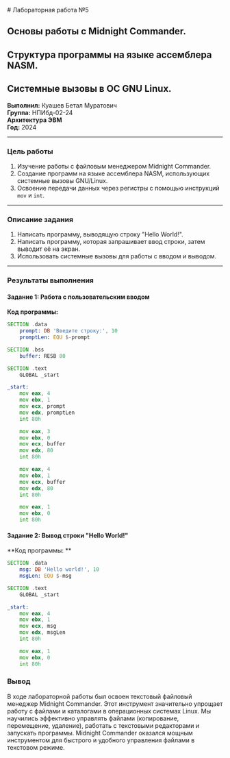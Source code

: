 ﻿﻿# Лабораторная работа №5  
## Основы работы с Midnight Commander.  
## Структура программы на языке ассемблера NASM.  
## Системные вызовы в ОС GNU Linux.

**Выполнил:** Куашев Бетал Муратович  
**Группа:** НПИбд-02-24  
**Архитектура ЭВМ**  
**Год:** 2024  

---

### **Цель работы**  
1. Изучение работы с файловым менеджером Midnight Commander.  
2. Создание программ на языке ассемблера NASM, использующих системные вызовы GNU/Linux.  
3. Освоение передачи данных через регистры с помощью инструкций `mov` и `int`.  

---

### **Описание задания**  
1. Написать программу, выводящую строку "Hello World!".  
2. Написать программу, которая запрашивает ввод строки, затем выводит её на экран.  
3. Использовать системные вызовы для работы с вводом и выводом.

---

### **Результаты выполнения**

#### **Задание 1: Работа с пользовательским вводом**
**Код программы:**
```asm
SECTION .data
    prompt: DB 'Введите строку:', 10
    promptLen: EQU $-prompt

SECTION .bss
    buffer: RESB 80

SECTION .text
    GLOBAL _start

_start:
    mov eax, 4
    mov ebx, 1
    mov ecx, prompt
    mov edx, promptLen
    int 80h

    mov eax, 3
    mov ebx, 0
    mov ecx, buffer
    mov edx, 80
    int 80h

    mov eax, 4
    mov ebx, 1
    mov ecx, buffer
    mov edx, 80
    int 80h

    mov eax, 1
    mov ebx, 0
    int 80h
```

#### **Задание 2: Вывод строки "Hello World!"**
**Код программы: **
```asm
SECTION .data
    msg: DB 'Hello world!', 10
    msgLen: EQU $-msg

SECTION .text
    GLOBAL _start

_start:
    mov eax, 4
    mov ebx, 1
    mov ecx, msg
    mov edx, msgLen
    int 80h

    mov eax, 1
    mov ebx, 0
    int 80h
```
### **Вывод**
В ходе лабораторной работы был освоен текстовый файловый менеджер Midnight Commander. Этот инструмент значительно упрощает работу с файлами и каталогами в операционных системах Linux. Мы научились эффективно управлять файлами (копирование, перемещение, удаление), работать с текстовыми редакторами и запускать программы. Midnight Commander оказался мощным инструментом для быстрого и удобного управления файлами в текстовом режиме.

